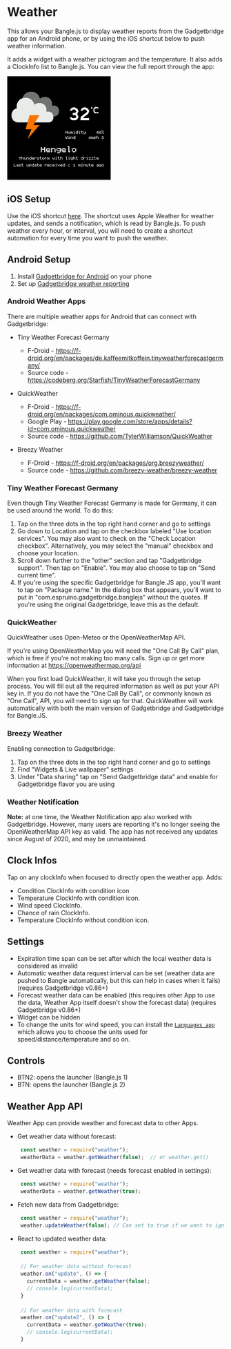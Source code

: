 # Weather

This allows your Bangle.js to display weather reports from the Gadgetbridge app for an Android phone, or by using the iOS shortcut below to push weather information.

It adds a widget with a weather pictogram and the temperature.
It also adds a ClockInfo list to Bangle.js.
You can view the full report through the app:

![Screenshot](screenshot.png)

## iOS Setup

Use the iOS shortcut [here](https://www.icloud.com/shortcuts/73be0ce1076446f3bdc45a5707de5c4d). The shortcut uses Apple Weather for weather updates, and sends a notification, which is read by Bangle.js. To push weather every hour, or interval, you will need to create a shortcut automation for every time you want to push the weather.

## Android Setup

1. Install [Gadgetbridge for Android](https://f-droid.org/packages/nodomain.freeyourgadget.gadgetbridge/) on your phone
2. Set up [Gadgetbridge weather reporting](https://gadgetbridge.org/basics/features/weather/)

### Android Weather Apps

There are multiple weather apps for Android that can connect with Gadgetbridge:

* Tiny Weather Forecast Germany
  * F-Droid - https://f-droid.org/en/packages/de.kaffeemitkoffein.tinyweatherforecastgermany/
  * Source code - https://codeberg.org/Starfish/TinyWeatherForecastGermany

* QuickWeather
  * F-Droid - https://f-droid.org/en/packages/com.ominous.quickweather/
  * Google Play - https://play.google.com/store/apps/details?id=com.ominous.quickweather
  * Source code - https://github.com/TylerWilliamson/QuickWeather

* Breezy Weather
  * F-Droid - https://f-droid.org/en/packages/org.breezyweather/
  * Source code - https://github.com/breezy-weather/breezy-weather

### Tiny Weather Forecast Germany

Even though Tiny Weather Forecast Germany is made for Germany, it can be used around the world. To do this:

1. Tap on the three dots in the top right hand corner and go to settings
2. Go down to Location and tap on the checkbox labeled "Use location services". You may also want to check on the "Check Location checkbox". Alternatively, you may select the "manual" checkbox and choose your location.
3. Scroll down further to the "other" section and tap "Gadgetbridge support". Then tap on "Enable". You may also choose to tap on "Send current time".
4. If you're using the specific Gadgetbridge for Bangle.JS app, you'll want to tap on "Package name." In the dialog box that appears, you'll want to put in "com.espruino.gadgetbridge.banglejs" without the quotes. If you're using the original Gadgetbridge, leave this as the default.

### QuickWeather

QuickWeather uses Open-Meteo or the OpenWeatherMap API.

If you're using OpenWeatherMap you will need the "One Call By Call" plan, which is free if you're not making too many calls. Sign up or get more information at https://openweathermap.org/api

When you first load QuickWeather, it will take you through the setup process. You will fill out all the required information as well as put your API key in. If you do not have the "One Call By Call", or commonly known as "One Call", API, you will need to sign up for that. QuickWeather will work automatically with both the main version of Gadgetbridge and Gadgetbridge for Bangle.JS.

### Breezy Weather

Enabling connection to Gadgetbridge:

1. Tap on the three dots in the top right hand corner and go to settings
2. Find "Widgets & Live wallpaper" settings
3. Under "Data sharing" tap on "Send Gadgetbridge data" and enable for Gadgetbridge flavor you are using

### Weather Notification

**Note:** at one time, the Weather Notification app also worked with Gadgetbridge. However, many users are reporting it's no longer seeing the OpenWeatherMap API key as valid. The app has not received any updates since August of 2020, and may be unmaintained.

## Clock Infos

Tap on any clockInfo when focused to directly open the weather app.
Adds:
* Condition ClockInfo with condition icon
* Temperature ClockInfo with condition icon.
* Wind speed ClockInfo.
* Chance of rain ClockInfo.
* Temperature ClockInfo without condition icon.

## Settings

* Expiration time span can be set after which the local weather data is considered as invalid
* Automatic weather data request interval can be set (weather data are pushed to Bangle automatically, but this can help in cases when it fails) (requires Gadgetbridge v0.86+)
* Forecast weather data can be enabled (this requires other App to use the data, Weather App itself doesn't show the forecast data) (requires Gadgetbridge v0.86+)
* Widget can be hidden
* To change the units for wind speed, you can install the [`Languages app`](https://banglejs.com/apps/?id=locale) which
allows you to choose the units used for speed/distance/temperature and so on.

## Controls

* BTN2: opens the launcher (Bangle.js 1)
* BTN: opens the launcher (Bangle.js 2)

## Weather App API

Weather App can provide weather and forecast data to other Apps.

* Get weather data without forecast:
  ```javascript
   const weather = require("weather");
   weatherData = weather.getWeather(false);  // or weather.get()
  ```

* Get weather data with forecast (needs forecast enabled in settings):
  ```javascript
   const weather = require("weather");
   weatherData = weather.getWeather(true);
  ```

* Fetch new data from Gadgetbridge:
  ```javascript
   const weather = require("weather");
   weather.updateWeather(false); // Can set to true if we want to ignore debounce
  ```

* React to updated weather data:
  ```javascript
   const weather = require("weather");

   // For weather data without forecast
   weather.on("update", () => {
     currentData = weather.getWeather(false);
     // console.log(currentData);
   }

   // For weather data with forecast
   weather.on("update2", () => {
     currentData = weather.getWeather(true);
     // console.log(currentData);
   }
  ```
